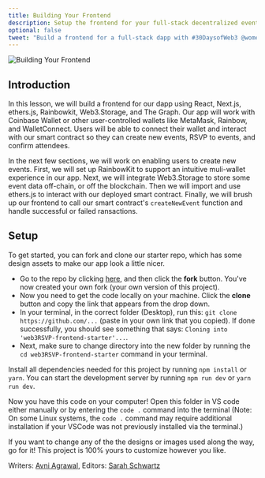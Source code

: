 ```yaml
---
title: Building Your Frontend
description: Setup the frontend for your full-stack decentralized event platform.
optional: false
tweet: "Build a frontend for a full-stack dapp with #30DaysofWeb3 @womenbuildweb3 🖼"
---
```


![Building Your Frontend](https://user-images.githubusercontent.com/15064710/180662656-aa2264ea-961c-4bac-9c9c-8955a4296d36.png)

## Introduction

In this lesson, we will build a frontend for our dapp using React, Next.js, ethers.js, Rainbowkit, Web3.Storage, and The Graph. Our app will work with Coinbase Wallet or other user-controlled wallets like MetaMask, Rainbow, and WalletConnect. Users will be able to connect their wallet and interact with our smart contract so they can create new events, RSVP to events, and confirm attendees.

In the next few sections, we will work on enabling users to create new events. First, we will set up RainbowKit to support an intuitive muli-wallet experience in our app. Next, we will integrate Web3.Storage to store some event data off-chain, or off the blockchain. Then we will import and use ethers.js to interact with our deployed smart contract. Finally, we will brush up our frontend to call our smart contract's `createNewEvent` function and handle successful or failed ransactions.

## Setup

To get started, you can fork and clone our starter repo, which has some design assets to make our app look a little nicer.

- Go to the repo by clicking [here](https://github.com/womenbuildweb3/web3RSVP-frontend-starter), and then click the **fork** button. You've now created your own fork (your own version of this project).
- Now you need to get the code locally on your machine. Click the **clone** button and copy the link that appears from the drop down.
- In your terminal, in the correct folder (Desktop), run this: `git clone https://github.com/...` (paste in your own link that you copied). If done successfully, you should see something that says: `Cloning into 'web3RSVP-frontend-starter'...`.
- Next, make sure to change directory into the new folder by running the `cd web3RSVP-frontend-starter` command in your terminal.

Install all dependencies needed for this project by running `npm install` or `yarn`. You can start the development server by running `npm run dev` or `yarn run dev`.

Now you have this code on your computer! Open this folder in VS code either manually or by entering the `code .` command into the terminal (Note: On some Linux systems, the `code .` command may require additional installation if your VSCode was not previously installed via the terminal.)

If you want to change any of the the designs or images used along the way, go for it! This project is 100% yours to customize however you like.

Writers: [Avni Agrawal](https://twitter.com/AvniAgrawal1802),
Editors: [Sarah Schwartz](https://twitter.com/schwartzswartz)